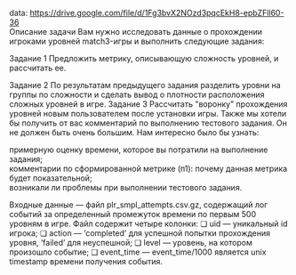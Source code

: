 
data: https://drive.google.com/file/d/1Fg3bvX2NOzd3pqcEkH8-epbZFll60-36  
Описание задачи Вам нужно исследовать данные о прохождении игроками уровней match3-игры и выполнить следующие задания:

Задание 1
Предложить метрику, описывающую сложность уровней, и рассчитать ее.

Задание 2
По результатам предыдущего задания разделить уровни на группы по сложности и сделать вывод о плотности расположения сложных уровней в игре.
Задание 3
Рассчитать "воронку" прохождения уровней новым пользователем после установки игры.
Также мы хотели бы получить от вас комментарий по выполнению тестового задания. Он не должен быть очень большим. Нам интересно было бы узнать:  
  
примерную оценку времени, которое вы потратили на выполнение задания;  
комментарии по сформированной метрике (п1): почему данная метрика будет показательной;  
возникали ли проблемы при выполнении тестового задания.  
     
Входные данные — файл plr_smpl_attempts.csv.gz, содержащий лог событий за определенный промежуток времени по первым 500 уровням в игре. Файл содержит четыре колонки:
❏ uid — уникальный id игрока;
❏ action — ‘completed’ для успешной попытки прохождения уровня, ‘failed’ для неуспешной;
❏ level — уровень, на котором произошло событие;
❏ event_time — event_time/1000 является unix timestamp времени получения события. 

